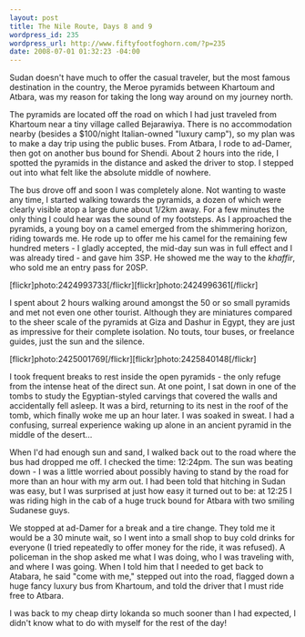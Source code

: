 ```yaml
--- 
layout: post
title: The Nile Route, Days 8 and 9
wordpress_id: 235
wordpress_url: http://www.fiftyfootfoghorn.com/?p=235
date: 2008-07-01 01:32:23 -04:00
---
```

Sudan doesn't have much to offer the casual traveler, but the most famous destination in the country, the Meroe pyramids between Khartoum and Atbara, was my reason for taking the long way around on my journey north.

The pyramids are located off the road on which I had just traveled from Khartoum near a tiny village called Bejarawiya. There is no accommodation nearby (besides a $100/night Italian-owned "luxury camp"), so my plan was to make a day trip using the public buses. From Atbara, I rode to ad-Damer, then got on another bus bound for Shendi. About 2 hours into the ride, I spotted the pyramids in the distance and asked the driver to stop. I stepped out into what felt like the absolute middle of nowhere.

The bus drove off and soon I was completely alone. Not wanting to waste any time, I started walking towards the pyramids, a dozen of which were clearly visible atop a large dune about 1/2km away. For a few minutes the only thing I could hear was the sound of my footsteps. As I approached the pyramids, a young boy on a camel emerged from the shimmering horizon, riding towards me. He rode up to offer me his camel for the remaining few hundred meters - I gladly accepted, the mid-day sun was in full effect and I was already tired - and gave him 3SP. He showed me the way to the <em>khaffir</em>, who sold me an entry pass for 20SP.

[flickr]photo:2424993733[/flickr][flickr]photo:2424996361[/flickr]

I spent about 2 hours walking around amongst the 50 or so small pyramids and met not even one other tourist. Although they are miniatures compared to the sheer scale of the pyramids at Giza and Dashur in Egypt, they are just as impressive for their complete isolation. No touts, tour buses, or freelance guides, just the sun and the silence.

[flickr]photo:2425001769[/flickr][flickr]photo:2425840148[/flickr]

I took frequent breaks to rest inside the open pyramids - the only refuge from the intense heat of the direct sun. At one point, I sat down in one of the tombs to study the Egyptian-styled carvings that covered the walls and accidentally fell asleep. It was a bird, returning to its nest in the roof of the tomb, which finally woke me up an hour later. I was soaked in sweat. I had a confusing, surreal experience waking up alone in an ancient pyramid in the middle of the desert...

When I'd had enough sun and sand, I walked back out to the road where the bus had dropped me off. I checked the time: 12:24pm. The sun was beating down - I was a little worried about possibly having to stand by the road for more than an hour with my arm out. I had been told that hitching in Sudan was easy, but I was surprised at just how easy it turned out to be: at 12:25 I was riding high in the cab of a huge truck bound for Atbara with two smiling Sudanese guys.

We stopped at ad-Damer for a break and a tire change. They told me it would be a 30 minute wait, so I went into a small shop to buy cold drinks for everyone (I tried repeatedly to offer money for the ride, it was refused). A policeman in the shop asked me what I was doing, who I was traveling with, and where I was going. When I told him that I needed to get back to Atabara, he said "come with me," stepped out into the road, flagged down a huge fancy luxury bus from Khartoum, and told the driver that I must ride free to Atbara.

I was back to my cheap dirty lokanda so much sooner than I had expected, I didn't know what to do with myself for the rest of the day!
